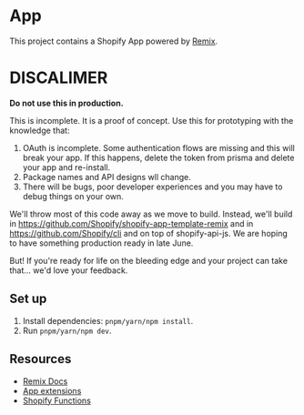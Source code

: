 # App

This project contains a Shopify App powered by [Remix](https://remix.run/).

# DISCALIMER
**Do not use this in production.**

This is incomplete. It is a proof of concept. Use this for prototyping with the knowledge that:

1. OAuth is incomplete.  Some authentication flows are missing and this will break your app.  If this happens, delete the token from prisma and delete your app and re-install.
2. Package names and API designs wll change.
3. There will be bugs, poor developer experiences and you may have to debug things on your own.

We'll throw most of this code away as we move to build.  Instead, we'll build in https://github.com/Shopify/shopify-app-template-remix and in https://github.com/Shopify/cli and on top of shopify-api-js.  We are hoping to have something production ready in late June.

But! If you're ready for life on the bleeding edge and your project can take that... we'd love your feedback.

## Set up

1. Install dependencies: `pnpm/yarn/npm install`.
2. Run `pnpm/yarn/npm dev`.

## Resources

- [Remix Docs](https://remix.run/docs/en/v1)
- [App extensions](https://shopify.dev/docs/apps/app-extensions/list)
- [Shopify Functions](https://shopify.dev/docs/api/functions)
